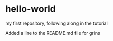 # hello-world
my first repository, following along in the tutorial

Added a line to the README.md file for grins
